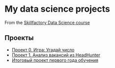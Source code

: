 # My data science projects
From the [Skillfactory Data Science course](https://skillfactory.ru/data-scientist)

## Проекты

* [Проект 0. Игра: Угадай число](https://github.com/justa1ejandro/sf_data_science/tree/main/project_0)
* [Проект 1. Анализ вакансий из HeadHunter](https://github.com/justa1ejandro/sf_data_science/tree/main/project_1)
* [Итоговый проект первого года обучения](https://github.com/justa1ejandro/sf_data_science/tree/main/final_work)
